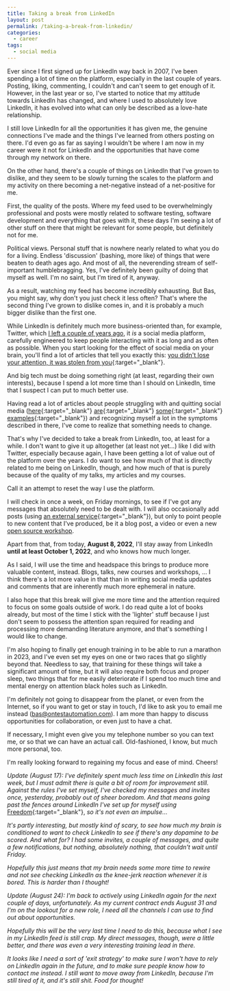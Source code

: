 ```yaml
---
title: Taking a break from LinkedIn
layout: post
permalink: /taking-a-break-from-linkedin/
categories:
  - career
tags:
  - social media
---
```

Ever since I first signed up for LinkedIn way back in 2007, I've been spending a lot of time on the platform, especially in the last couple of years. Posting, liking, commenting, I couldn't and can't seem to get enough of it. However, in the last year or so, I've started to notice that my attitude towards LinkedIn has changed, and where I used to absolutely love LinkedIn, it has evolved into what can only be described as a love-hate relationship.

I still love LinkedIn for all the opportunities it has given me, the genuine connections I've made and the things I've learned from others posting on there. I'd even go as far as saying I wouldn't be where I am now in my career were it not for LinkedIn and the opportunities that have come through my network on there.

On the other hand, there's a couple of things on LinkedIn that I've grown to dislike, and they seem to be slowly turning the scales to the platform and my activity on there becoming a net-negative instead of a net-positive for me.

First, the quality of the posts. Where my feed used to be overwhelmingly professional and posts were mostly related to software testing, software development and everything that goes with it, these days I'm seeing a lot of other stuff on there that might be relevant for some people, but definitely not for me.

Political views. Personal stuff that is nowhere nearly related to what you do for a living. Endless 'discussion' (bashing, more like) of things that were beaten to death ages ago. And most of all, the neverending stream of self-important humblebragging. Yes, I've definitely been guilty of doing that myself as well. I'm no saint, but I'm tired of it, anyway.

As a result, watching my feed has become incredibly exhausting. But Bas, you might say, why don't you just check it less often? That's where the second thing I've grown to dislike comes in, and it is probably a much bigger dislike than the first one.

While LinkedIn is definitely much more business-oriented than, for example, Twitter, which [I left a couple of years ago](/on-quitting-twitter-and-looking-forward/), it _is_ a social media platform, carefully engineered to keep people interacting with it as long and as often as possible. When you start looking for the effect of social media on your brain, you'll find a lot of articles that tell you exactly this: [you didn't lose your attention, it was stolen from you](https://www.theguardian.com/science/2022/jan/02/attention-span-focus-screens-apps-smartphones-social-media){:target="_blank"}.

And big tech must be doing something right (at least, regarding their own interests), because I spend a lot more time than I should on LinkedIn, time that I suspect I can put to much better use.

Having read a lot of articles about people struggling with and quitting social media ([here](https://www.circeinstitute.org/blog/all-or-nothing-why-i-quit-social-media){:target="_blank"} [are](https://haiderfromcosy.medium.com/permanently-deleting-social-media-changed-my-life-5dba4e183a9d){:target="_blank"} [some](https://durmonski.com/life-advice/why-i-quit-social-media/){:target="_blank"} [examples](https://thetech.com/2021/11/09/why-time-to-leave-social-media){:target="_blank"}) and recognizing myself a lot in the symptoms described in there, I've come to realize that something needs to change.

That's why I've decided to take a break from LinkedIn, too, at least for a while. I don't want to give it up altogether (at least not yet...) like I did with Twitter, especially because again, I have been getting a lot of value out of the platform over the years. I do want to see how much of that is directly related to me being on LinkedIn, though, and how much of that is purely because of the quality of my talks, my articles and my courses.

Call it an attempt to reset the way I use the platform.

I will check in once a week, on Friday mornings, to see if I've got any messages that absolutely need to be dealt with. I will also occasionally add posts (using [an external service](https://later.com/){:target="_blank"}), but only to point people to new content that I've produced, be it a blog post, a video or even a new [open source workshop](/open-source-workshops.md).

Apart from that, from today, **August 8, 2022**, I'll stay away from LinkedIn **until at least October 1, 2022**, and who knows how much longer.

As I said, I will use the time and headspace this brings to produce more valuable content, instead. Blogs, talks, new courses and workshops, ... I think there's a lot more value in that than in writing social media updates and comments that are inherently much more ephemeral in nature.

I also hope that this break will give me more time and the attention required to focus on some goals outside of work. I do read quite a lot of books already, but most of the time I stick with the 'lighter' stuff because I just don't seem to possess the attention span required for reading and processing more demanding literature anymore, and that's something I would like to change.

I'm also hoping to finally get enough training in to be able to run a marathon in 2023, and I've even set my eyes on one or two races that go slightly beyond that. Needless to say, that training for these things will take a significant amount of time, but it will also require both focus and proper sleep, two things that for me easily deteriorate if I spend too much time and mental energy on attention black holes such as LinkedIn.

I'm definitely not going to disappear from the planet, or even from the Internet, so if you want to get or stay in touch, I'd like to ask you to email me instead (bas@ontestautomation.com). I am more than happy to discuss opportunities for collaboration, or even just to have a chat.

If necessary, I might even give you my telephone number so you can text me, or so that we can have an actual call. Old-fashioned, I know, but much more personal, too.



I'm really looking forward to regaining my focus and ease of mind. Cheers!

_Update (August 17): I've definitely spent much less time on LinkedIn this last week, but I must admit there is quite a bit of room for improvement still. Against the rules I've set myself, I've checked my messages and invites once, yesterday, probably out of sheer boredom. And that means going past the fences around LinkedIn I've set up for myself using_ [Freedom](https://freedom.to){:target="_blank"}, _so it's not even an impulse..._

_It's partly interesting, but mostly kind of scary, to see how much my brain is conditioned to want to check LinkedIn to see if there's any dopamine to be scored. And what for? I had some invites, a couple of messages, and quite a few notifications, but nothing, absolutely nothing, that couldn't wait until Friday._

_Hopefully this just means that my brain needs some more time to rewire and not see checking LinkedIn as the knee-jerk reaction whenever it is bored. This is harder than I thought!_

_Update (August 24): I'm back to actively using LinkedIn again for the next couple of days, unfortunately. As my current contract ends August 31 and I'm on the lookout for a new role, I need all the channels I can use to find out about opportunities._

_Hopefully this will be the very last time I need to do this, because what I see in my LinkedIn feed is still crap. My direct messages, though, were a little better, and there was even a very interesting training lead in there._

_It looks like I need a sort of 'exit strategy' to make sure I won't have to rely on LinkedIn again in the future, and to make sure people know how to contact me instead. I still want to move away from LinkedIn, because I'm still tired of it, and it's still shit. Food for thought!_